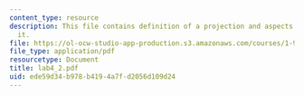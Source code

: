 ```yaml
---
content_type: resource
description: This file contains definition of a projection and aspects related to
  it.
file: https://ol-ocw-studio-app-production.s3.amazonaws.com/courses/1-963-environmental-engineering-applications-of-geographic-information-systems-fall-2004/ede59d34b978b4194a7fd2056d109d24_lab4_2.pdf
file_type: application/pdf
resourcetype: Document
title: lab4_2.pdf
uid: ede59d34-b978-b419-4a7f-d2056d109d24
---
```

